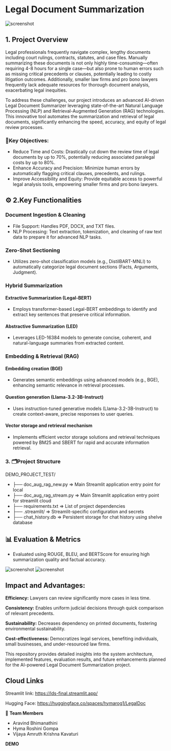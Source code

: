 # **Legal Document Summarization**


![screenshot](Images/img1.png)


## **1. Project Overview**

Legal professionals frequently navigate complex, lengthy documents including court rulings, contracts, statutes, and case files. Manually summarizing these documents is not only highly time-consuming—often requiring 4-8 hours for a single case—but also prone to human errors such as missing critical precedents or clauses, potentially leading to costly litigation outcomes. Additionally, smaller law firms and pro bono lawyers frequently lack adequate resources for thorough document analysis, exacerbating legal inequities.

To address these challenges, our project introduces an advanced AI-driven Legal Document Summarizer leveraging state-of-the-art Natural Language Processing (NLP) and Retrieval-Augmented Generation (RAG) technologies. This innovative tool automates the summarization and retrieval of legal documents, significantly enhancing the speed, accuracy, and equity of legal review processes.

### 🔑**Key Objectives:**

*   Reduce Time and Costs: Drastically cut down the review time of legal documents by up to 70%, potentially reducing associated paralegal costs by up to 80%.
*   Enhance Accuracy and Precision: Minimize human errors by automatically flagging critical clauses, precedents, and rulings.
*   Improve Accessibility and Equity: Provide equitable access to powerful legal analysis tools, empowering smaller firms and pro bono lawyers.


## **⚙️ 2.Key Functionalities**

### **Document Ingestion & Cleaning**

*   File Support: Handles PDF, DOCX, and TXT files.
*   NLP Processing: Text extraction, tokenization, and cleaning of raw text data to prepare it for advanced NLP tasks.

### **Zero-Shot Sectioning**

*  Utilizes zero-shot classification models (e.g., DistilBART-MNLI) to automatically categorize legal document sections (Facts, Arguments, Judgment).

### **Hybrid Summarization**

#### Extractive Summarization (Legal-BERT)

*   Employs transformer-based Legal-BERT embeddings to identify and extract key sentences that preserve critical information.

#### Abstractive Summarization (LED)

*   Leverages LED-16384 models to generate concise, coherent, and natural-language summaries from extracted content.

### **Embedding & Retrieval (RAG)**

#### Embedding creation (BGE)

*   Generates semantic embeddings using advanced models (e.g., BGE), enhancing semantic relevance in retrieval processes.

#### Question generation (Llama-3.2-3B-Instruct)

*   Uses instruction-tuned generative models (Llama-3.2-3B-Instruct) to create context-aware, precise responses to user queries. 

#### Vector storage and retrieval mechanism

*   Implements efficient vector storage solutions and retrieval techniques powered by BM25 and SBERT for rapid and accurate information retrieval.

### **3. 🗂Project Structure**

DEMO_PROJECT_TEST/
* ├── doc_aug_rag_new.py => Main Streamlit application entry point for local
* ├── doc_aug_rag_stream.py => Main Streamlit application entry point for streamlit cloud
* ├── requirements.txt  => List of project dependencies
* ├── .streamlit/  => Streamlit-specific configuration and secrets
* ├── chat_history.db  => Persistent storage for chat history using shelve database

## 📊 **Evaluation & Metrics**

*   Evaluated using ROUGE, BLEU, and BERTScore for ensuring high summarization quality and factual accuracy.

![screenshot](Images/eval1.jpeg)
![screenshot](Images/eval2.jpeg)


## **Impact and Advantages:**

**Efficiency:** Lawyers can review significantly more cases in less time.

**Consistency:** Enables uniform judicial decisions through quick comparison of relevant precedents.

**Sustainability:** Decreases dependency on printed documents, fostering environmental sustainability.

**Cost-effectiveness:** Democratizes legal services, benefiting individuals, small businesses, and under-resourced law firms.

This repository provides detailed insights into the system architecture, implemented features, evaluation results, and future enhancements planned for the AI-powered Legal Document Summarization project.

## **Cloud Links**

Streamlit link: https://lds-final.streamlit.app/

Hugging Face: https://huggingface.co/spaces/hymarog1/LegalDoc

👥 **Team Members**
- Aravind Bhimanathini  
- Hyma Roshini Gompa  
- Vijaya Amruth Krishna Kavaturi

**DEMO**






